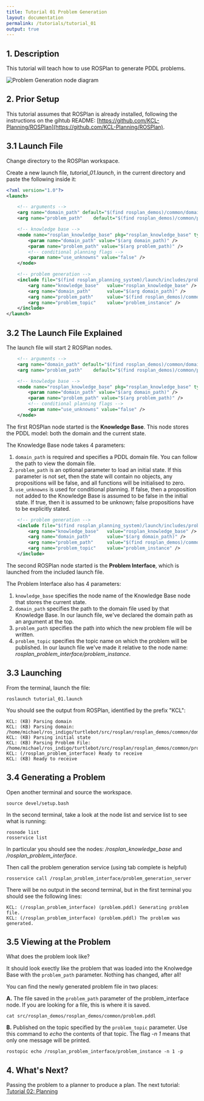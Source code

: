 ```yaml
---
title: Tutorial 01 Problem Generation
layout: documentation
permalink: /tutorials/tutorial_01
output: true
---
```


## 1. Description

This tutorial will teach how to use ROSPlan to generate PDDL problems.

![Problem Generation node diagram](./tutorial_01.png)

## 2. Prior Setup

This tutorial assumes that ROSPlan is already installed, following the instructions on the gihtub README:
[https://github.com/KCL-Planning/ROSPlan](https://github.com/KCL-Planning/ROSPlan).

## 3.1 Launch File

Change directory to the  ROSPlan workspace.

Create a new launch file, *tutorial_01.launch*, in the current directory and paste the following inside it:

```xml
<?xml version="1.0"?>
<launch>

	<!-- arguments -->
	<arg name="domain_path"	default="$(find rosplan_demos)/common/domain_turtlebot.pddl" />
	<arg name="problem_path"	default="$(find rosplan_demos)/common/problem_turtlebot.pddl" />

	<!-- knowledge base -->
	<node name="rosplan_knowledge_base" pkg="rosplan_knowledge_base" type="knowledgeBase" respawn="false" output="screen">
		<param name="domain_path" value="$(arg domain_path)" />
		<param name="problem_path" value="$(arg problem_path)" />
		<!-- conditional planning flags -->
		<param name="use_unknowns" value="false" />
	</node>

	<!-- problem generation -->
	<include file="$(find rosplan_planning_system)/launch/includes/problem_interface.launch">
		<arg name="knowledge_base"   value="rosplan_knowledge_base" />
		<arg name="domain_path"      value="$(arg domain_path)" />
		<arg name="problem_path"     value="$(find rosplan_demos)/common/problem.pddl" />
		<arg name="problem_topic"    value="problem_instance" />
	</include>
</launch>
```

## 3.2 The Launch File Explained

The launch file will start 2 ROSPlan nodes.

```xml
	<!-- arguments -->
	<arg name="domain_path"	default="$(find rosplan_demos)/common/domain_turtlebot.pddl" />
	<arg name="problem_path"	default="$(find rosplan_demos)/common/problem_turtlebot.pddl" />

	<!-- knowledge base -->
	<node name="rosplan_knowledge_base" pkg="rosplan_knowledge_base" type="knowledgeBase" respawn="false" output="screen">
		<param name="domain_path" value="$(arg domain_path)" />
		<param name="problem_path" value="$(arg problem_path)" />
		<!-- conditional planning flags -->
		<param name="use_unknowns" value="false" />
	</node>
```

The first ROSPlan node started is the **Knowledge Base**. This node stores the PDDL model: both the domain and the current state.

The Knowledge Base node takes 4 parameters:
1. `domain_path` is required and specifies a PDDL domain file. You can follow the path to view the domain file.
2. `problem_path` is an optional parameter to load an initial state. If this parameter is not set, then the state will contain no objects, any propositions will be false, and all functions will be initialised to zero.
3. `use_unknowns` is used for conditional planning. If false, then a proposition not added to the Knowledge Base is assumed to be false in the initial state. If true, then it is assumed to be unknown; false propositions have to be explicitly stated.


```xml
	<!-- problem generation -->
	<include file="$(find rosplan_planning_system)/launch/includes/problem_interface.launch">
		<arg name="knowledge_base"   value="rosplan_knowledge_base" />
		<arg name="domain_path"      value="$(arg domain_path)" />
		<arg name="problem_path"     value="$(find rosplan_demos)/common/problem.pddl" />
		<arg name="problem_topic"    value="problem_instance" />
	</include>
```

The second ROSPlan node started is the **Problem Interface**, which is launched from the included launch file.

The Problem Interface also has 4 parameters:
1. `knowledge_base` specifies the node name of the Knowledge Base node that stores the current state.
2. `domain_path` specifies the path to the domain file used by that Knowledge Base. In our launch file, we've declared the domain path as an argument at the top.
3. `problem_path` specifies the path into which the new problem file will be written.
4. `problem_topic` specifies the topic name on which the problem will be published. In our launch file we've made it relative to the node name: *rosplan_problem_interface/problem_instance*.


## 3.3 Launching

From the terminal, launch the file:

```
roslaunch tutorial_01.launch
```

You should see the output from ROSPlan, identified by the prefix "KCL":

```
KCL: (KB) Parsing domain
KCL: (KB) Parsing domain: /home/michael/ros_indigo/turtlebot/src/rosplan/rosplan_demos/common/domain_turtlebot.pddl.
KCL: (KB) Parsing initial state
KCL: (KB) Parsing Problem File: /home/michael/ros_indigo/turtlebot/src/rosplan/rosplan_demos/common/problem_turtlebot.pddl.
KCL: (/rosplan_problem_interface) Ready to receive
KCL: (KB) Ready to receive
```

## 3.4 Generating a Problem

Open another terminal and source the workspace.

```
source devel/setup.bash
```

In the second terminal, take a look at the node list and service list to see what is running:

```
rosnode list
rosservice list
```

In particular you should see the nodes: */rosplan_knowledge_base* and */rosplan_problem_interface*.

Then call the problem generation service (using tab complete is helpful)

```
rosservice call /rosplan_problem_interface/problem_generation_server
```

There will be no output in the second terminal, but in the first terminal you should see the following lines:

```
KCL: (/rosplan_problem_interface) (problem.pddl) Generating problem file.
KCL: (/rosplan_problem_interface) (problem.pddl) The problem was generated.
```

## 3.5 Viewing at the Problem

What does the problem look like?

It should look exectly like the problem that was loaded into the Knolwedge Base with the `problem_path` parameter. Nothing has changed, after all!

You can find the newly generated problem file in two places:

**A.** The file saved in the `problem_path` parameter of the problem_interface node. If you are looking for a file, this is where it is saved.

```
cat src/rosplan_demos/rosplan_demos/common/problem.pddl
```

**B.** Published on the topic specified by the `problem_topic` parameter. Use this command to *echo* the contents of that topic. The flag *-n 1* means that only one message will be printed.

```
rostopic echo /rosplan_problem_interface/problem_instance -n 1 -p
```

## 4. What's Next?

Passing the problem to a planner to produce a plan. The next tutorial: [Tutorial 02: Planning](tutorial_02) 
